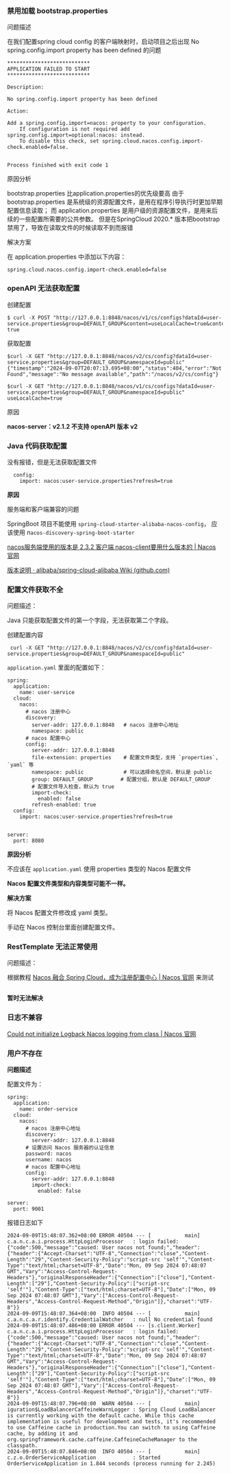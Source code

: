 ### 禁用加载 bootstrap.properties

问题描述

在我们配置spring cloud config 的客户端映射时，启动项目之后出现 No spring.config.import property has been defined 的问题

```
***************************
APPLICATION FAILED TO START
***************************

Description:

No spring.config.import property has been defined

Action:

Add a spring.config.import=nacos: property to your configuration.
	If configuration is not required add spring.config.import=optional:nacos: instead.
	To disable this check, set spring.cloud.nacos.config.import-check.enabled=false.


Process finished with exit code 1

```



原因分析

bootstrap.properties 比application.properties的优先级要高
由于 bootstrap.properties 是系统级的资源配置文件，是用在程序引导执行时更加早期配置信息读取；
而 application.properties 是用户级的资源配置文件，是用来后续的一些配置所需要的公共参数。
但是在SpringCloud 2020.* 版本把bootstrap禁用了，导致在读取文件的时候读取不到而报错

解决方案

在 application.properties 中添加以下内容：

```
spring.cloud.nacos.config.import-check.enabled=false
```







### openAPI 无法获取配置

创建配置

```
$ curl -X POST "http://127.0.0.1:8848/nacos/v1/cs/configs?dataId=user-service.properties&group=DEFAULT_GROUP&content=useLocalCache=true&content=cacheSize=100"
true
```



获取配置

```
$curl -X GET "http://127.0.0.1:8848/nacos/v2/cs/config?dataId=user-service.properties&group=DEFAULT_GROUP&namespaceId=public"
{"timestamp":"2024-09-07T20:07:13.695+08:00","status":404,"error":"Not Found","message":"No message available","path":"/nacos/v2/cs/config"}

$curl -X GET "http://127.0.0.1:8848/nacos/v1/cs/configs?dataId=user-service.properties&group=DEFAULT_GROUP&namespaceId=public"
useLocalCache=true
```





原因

**nacos-server：v2.1.2  不支持 openAPI 版本 v2**







### Java 代码获取配置

没有报错，但是无法获取配置文件

```
  config:
    import: nacos:user-service.properties?refresh=true
```



**原因**

服务端和客户端兼容的问题

SpringBoot 项目不能使用 `spring-cloud-starter-alibaba-nacos-config`， 应该使用 n`acos-discovery-spring-boot-starter`





[nacos服务端使用的版本是 2.3.2 客户端 nacos-client要用什么版本的 | Nacos 官网](https://nacos.io/blog/faq/nacos-user-question-history13442/)

[版本说明 · alibaba/spring-cloud-alibaba Wiki (github.com)](https://github.com/alibaba/spring-cloud-alibaba/wiki/版本说明)





### 配置文件获取不全

问题描述：

Java 只能获取配置文件的第一个字段，无法获取第二个字段。

创建配置内容

```
 curl -X GET "http://127.0.0.1:8848/nacos/v2/cs/config?dataId=user-service.properties&group=DEFAULT_GROUP&namespaceId=public"
```

`application.yaml` 里面的配置如下：

```
spring:
  application:
    name: user-service
  cloud:
    nacos:
      # nacos 注册中心
      discovery:
        server-addr: 127.0.0.1:8848   # nacos 注册中心地址
        namespace: public
      # nacos 配置中心
      config:
        server-addr: 127.0.0.1:8848
        file-extension: properties    # 配置文件类型，支持 `properties`, `yaml` 等
        namespace: public             # 可以选择命名空间，默认是 public
        group: DEFAULT_GROUP         # 配置分组，默认是 DEFAULT_GROUP
        # 配置文件导入检查，默认为 true
        import-check:
          enabled: false
        refresh-enabled: true
  config:
    import: nacos:user-service.properties?refresh=true


server:
  port: 8080
```







**原因分析**

不应该在 `application.yaml`  使用 properties 类型的 Nacos 配置文件

**Nacos 配置文件类型和内容类型可能不一样。**



**解决方案**

将 Nacos 配置文件修改成 yaml 类型。

手动在 Nacos 控制台里面创建配置文件。





### RestTemplate 无法正常使用

问题描述：

根据教程 [Nacos 融合 Spring Cloud，成为注册配置中心 | Nacos 官网](https://nacos.io/docs/latest/ecology/use-nacos-with-spring-cloud/) 来测试

```

```





**暂时无法解决**





### 日志不兼容

[Could not initialize Logback Nacos logging from class | Nacos 官网](https://nacos.io/blog/faq/nacos-user-question-history8268/)





### 用户不存在

**问题描述**

配置文件为：

```
spring:
  application:
    name: order-service
  cloud:
    nacos:
      # nacos 注册中心地址
      discovery:
        server-addr: 127.0.0.1:8848
      # 设置访问 Nacos 服务器的认证信息
      password: nacos
      username: nacos
      # nacos 配置中心地址
      config:
        server-addr: 127.0.0.1:8848
        import-check:
          enabled: false

server:
  port: 9001
```

报错日志如下

```
2024-09-09T15:48:07.362+08:00 ERROR 40504 --- [           main] c.a.n.c.a.i.process.HttpLoginProcessor   : login failed: {"code":500,"message":"caused: User nacos not found;","header":{"header":{"Accept-Charset":"UTF-8","Connection":"close","Content-Length":"29","Content-Security-Policy":"script-src 'self'","Content-Type":"text/html;charset=UTF-8","Date":"Mon, 09 Sep 2024 07:48:07 GMT","Vary":"Access-Control-Request-Headers"},"originalResponseHeader":{"Connection":["close"],"Content-Length":["29"],"Content-Security-Policy":["script-src 'self'"],"Content-Type":["text/html;charset=UTF-8"],"Date":["Mon, 09 Sep 2024 07:48:07 GMT"],"Vary":["Access-Control-Request-Headers","Access-Control-Request-Method","Origin"]},"charset":"UTF-8"}}
2024-09-09T15:48:07.364+08:00  INFO 40504 --- [           main] c.a.n.c.a.r.identify.CredentialWatcher   : null No credential found
2024-09-09T15:48:07.486+08:00 ERROR 40504 --- [s.client.Worker] c.a.n.c.a.i.process.HttpLoginProcessor   : login failed: {"code":500,"message":"caused: User nacos not found;","header":{"header":{"Accept-Charset":"UTF-8","Connection":"close","Content-Length":"29","Content-Security-Policy":"script-src 'self'","Content-Type":"text/html;charset=UTF-8","Date":"Mon, 09 Sep 2024 07:48:07 GMT","Vary":"Access-Control-Request-Headers"},"originalResponseHeader":{"Connection":["close"],"Content-Length":["29"],"Content-Security-Policy":["script-src 'self'"],"Content-Type":["text/html;charset=UTF-8"],"Date":["Mon, 09 Sep 2024 07:48:07 GMT"],"Vary":["Access-Control-Request-Headers","Access-Control-Request-Method","Origin"]},"charset":"UTF-8"}}
2024-09-09T15:48:07.796+08:00  WARN 40504 --- [           main] iguration$LoadBalancerCaffeineWarnLogger : Spring Cloud LoadBalancer is currently working with the default cache. While this cache implementation is useful for development and tests, it's recommended to use Caffeine cache in production.You can switch to using Caffeine cache, by adding it and org.springframework.cache.caffeine.CaffeineCacheManager to the classpath.
2024-09-09T15:48:07.846+08:00  INFO 40504 --- [           main] c.z.o.OrderServiceApplication            : Started OrderServiceApplication in 1.844 seconds (process running for 2.245)
```

